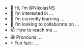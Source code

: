 - 👋 Hi, I’m @NikolasNS
- 👀 I’m interested in ...
- 🌱 I’m currently learning ...
- 💞️ I’m looking to collaborate on ...
- 📫 How to reach me ...
- 😄 Pronouns: ...
- ⚡ Fun fact: ...

<!---
NikolasNS/NikolasNS is a ✨ special ✨ repository because its `README.md` (this file) appears on your GitHub profile.
You can click the Preview link to take a look at your changes.
--->
